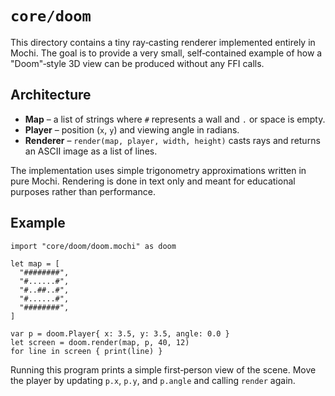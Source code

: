 # `core/doom`

This directory contains a tiny ray‑casting renderer implemented entirely in Mochi. The goal is to provide a very small, self‑contained example of how a "Doom"‑style 3D view can be produced without any FFI calls.

## Architecture

- **Map** – a list of strings where `#` represents a wall and `.` or space is empty.
- **Player** – position (`x`, `y`) and viewing angle in radians.
- **Renderer** – `render(map, player, width, height)` casts rays and returns an ASCII image as a list of lines.

The implementation uses simple trigonometry approximations written in pure Mochi. Rendering is done in text only and meant for educational purposes rather than performance.

## Example

```mochi
import "core/doom/doom.mochi" as doom

let map = [
  "########",
  "#......#",
  "#..##..#",
  "#......#",
  "########",
]

var p = doom.Player{ x: 3.5, y: 3.5, angle: 0.0 }
let screen = doom.render(map, p, 40, 12)
for line in screen { print(line) }
```

Running this program prints a simple first‑person view of the scene. Move the player by updating `p.x`, `p.y`, and `p.angle` and calling `render` again.
